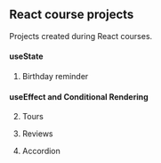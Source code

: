## React course projects

Projects created during React courses.

#### useState

1. Birthday reminder

#### useEffect and Conditional Rendering

2. Tours

3. Reviews

4. Accordion
